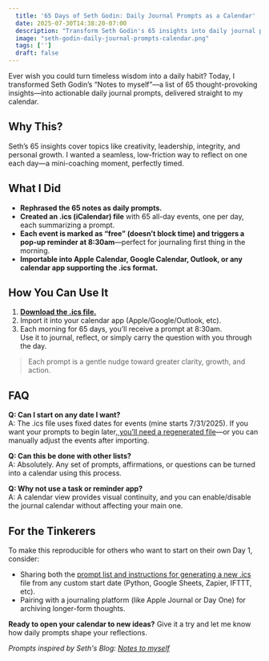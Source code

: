 ```yaml
---
  title: '65 Days of Seth Godin: Daily Journal Prompts as a Calendar'
  date: 2025-07-30T14:38:20-07:00
  description: "Transform Seth Godin's 65 insights into daily journal prompts delivered via calendar. Download the .ics file for 65 days of reflection."
  image: "seth-godin-daily-journal-prompts-calendar.png"
  tags: ['']
  draft: false
---
```


Ever wish you could turn timeless wisdom into a daily habit? Today, I transformed Seth Godin’s “Notes to myself”—a list of 65 thought-provoking insights—into actionable daily journal prompts, delivered straight to my calendar.

## Why This?

Seth’s 65 insights cover topics like creativity, leadership, integrity, and personal growth. I wanted a seamless, low-friction way to reflect on one each day—a mini-coaching moment, perfectly timed.

## What I Did

- **Rephrased the 65 notes as daily prompts.**
- **Created an .ics (iCalendar) file** with 65 all-day events, one per day, each summarizing a prompt.
- **Each event is marked as “free” (doesn’t block time) and triggers a pop-up reminder at 8:30am**—perfect for journaling first thing in the morning.
- **Importable into Apple Calendar, Google Calendar, Outlook, or any calendar app supporting the .ics format.**

## How You Can Use It

1. [**Download the .ics file.**](seth_godin_journal_prompts.ics)
2. Import it into your calendar app (Apple/Google/Outlook, etc).
3. Each morning for 65 days, you’ll receive a prompt at 8:30am.  
   Use it to journal, reflect, or simply carry the question with you through the day.

> Each prompt is a gentle nudge toward greater clarity, growth, and action.

## FAQ

**Q: Can I start on any date I want?**  
A: The .ics file uses fixed dates for events (mine starts 7/31/2025). If you want your prompts to begin later,[ you’ll need a regenerated file](https://gist.github.com/pwarnock/9fa68bce9647998505d3f9b8856746ef)—or you can manually adjust the events after importing.

**Q: Can this be done with other lists?**  
A: Absolutely. Any set of prompts, affirmations, or questions can be turned into a calendar using this process.

**Q: Why not use a task or reminder app?**  
A: A calendar view provides visual continuity, and you can enable/disable the journal calendar without affecting your main one.

## For the Tinkerers

To make this reproducible for others who want to start on their own Day 1, consider:
- Sharing both the [prompt list and instructions for generating a new .ics](https://gist.github.com/pwarnock/9fa68bce9647998505d3f9b8856746ef) file from any custom start date (Python, Google Sheets, Zapier, IFTTT, etc).
- Pairing with a journaling platform (like Apple Journal or Day One) for archiving longer-form thoughts.

**Ready to open your calendar to new ideas?**
Give it a try and let me know how daily prompts shape your reflections.

*Prompts inspired by Seth's Blog: [Notes to myself](https://seths.blog/2025/07/65-thoughts/)*
